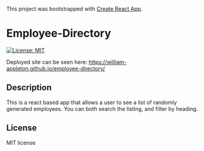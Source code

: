 This project was bootstrapped with [Create React App](https://github.com/facebook/create-react-app).

# Employee-Directory

[![License: MIT](https://img.shields.io/badge/License-MIT-yellow.svg)](https://opensource.org/licenses/MIT)

Deployed site can be seen here: 
https://william-appleton.github.io/employee-directory/


## Description
This is a react based app that allows a user to see a list of randomly generated employees. You can both search the listing, and filter by heading. 

## License
MIT license
